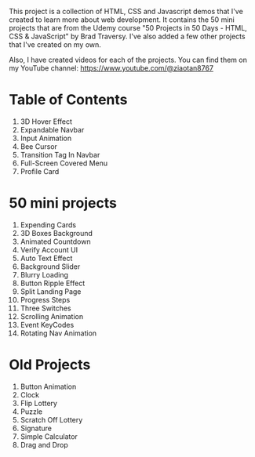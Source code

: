 This project is a collection of HTML, CSS and Javascript demos that I've created to learn more about web development. It contains the 50 mini projects that are from the Udemy course "50 Projects in 50 Days - HTML, CSS & JavaScript" by Brad Traversy. I've also added a few other projects that I've created on my own.

Also, I have created videos for each of the projects. You can find them on my YouTube channel: https://www.youtube.com/@ziaotan8767

# Table of Contents
1. 3D Hover Effect
2. Expandable Navbar
3. Input Animation
4. Bee Cursor
5. Transition Tag In Navbar
6. Full-Screen Covered Menu
7. Profile Card 

# 50 mini projects
1. Expending Cards
2. 3D Boxes Background
3. Animated Countdown
4. Verify Account UI
5. Auto Text Effect
6. Background Slider
7. Blurry Loading
8. Button Ripple Effect
9. Split Landing Page
10. Progress Steps
11. Three Switches
12. Scrolling Animation
13. Event KeyCodes
14. Rotating Nav Animation

# Old Projects
1. Button Animation
2. Clock
3. Flip Lottery
4. Puzzle
5. Scratch Off Lottery
6. Signature
7. Simple Calculator
8. Drag and Drop
